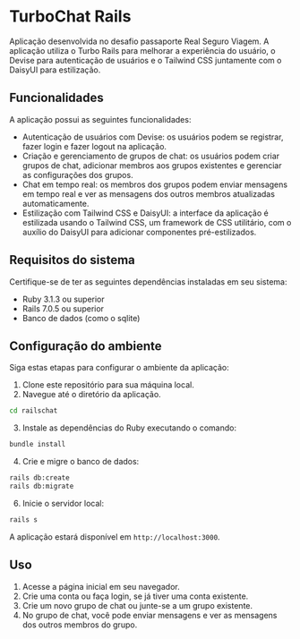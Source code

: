 # TurboChat Rails

Aplicação desenvolvida no desafio passaporte Real Seguro Viagem. A aplicação utiliza o Turbo Rails para melhorar a experiência do usuário, o Devise para autenticação de usuários e o Tailwind CSS juntamente com o DaisyUI para estilização.

## Funcionalidades

A aplicação possui as seguintes funcionalidades:

- Autenticação de usuários com Devise: os usuários podem se registrar, fazer login e fazer logout na aplicação.
- Criação e gerenciamento de grupos de chat: os usuários podem criar grupos de chat, adicionar membros aos grupos existentes e gerenciar as configurações dos grupos.
- Chat em tempo real: os membros dos grupos podem enviar mensagens em tempo real e ver as mensagens dos outros membros atualizadas automaticamente.
- Estilização com Tailwind CSS e DaisyUI: a interface da aplicação é estilizada usando o Tailwind CSS, um framework de CSS utilitário, com o auxílio do DaisyUI para adicionar componentes pré-estilizados.

## Requisitos do sistema

Certifique-se de ter as seguintes dependências instaladas em seu sistema:

- Ruby 3.1.3 ou superior
- Rails 7.0.5 ou superior
- Banco de dados (como o sqlite)

## Configuração do ambiente

Siga estas etapas para configurar o ambiente da aplicação:

1. Clone este repositório para sua máquina local.
2. Navegue até o diretório da aplicação.

```bash
cd railschat
```

3. Instale as dependências do Ruby executando o comando:

```bash
bundle install
```

4. Crie e migre o banco de dados:

```bash
rails db:create
rails db:migrate
```

6. Inicie o servidor local:

```bash
rails s
```

A aplicação estará disponível em `http://localhost:3000`.

## Uso

1. Acesse a página inicial em seu navegador.
2. Crie uma conta ou faça login, se já tiver uma conta existente.
3. Crie um novo grupo de chat ou junte-se a um grupo existente.
4. No grupo de chat, você pode enviar mensagens e ver as mensagens dos outros membros do grupo.
